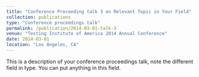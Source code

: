 ```yaml
---
title: "Conference Proceeding talk 3 on Relevant Topic in Your Field"
collection: publications
type: "Conference proceedings talk"
permalink: /publication/2014-03-01-talk-3
venue: "Testing Institute of America 2014 Annual Conference"
date: 2014-03-01
location: "Los Angeles, CA"
---
```


This is a description of your conference proceedings talk, note the different field in type. You can put anything in this field.

